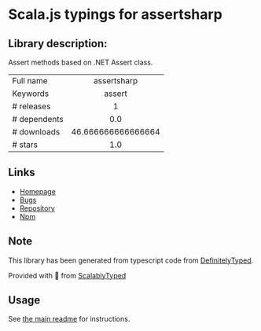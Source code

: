 
# Scala.js typings for assertsharp


## Library description:
Assert methods based on .NET Assert class.

|                    |                 |
| ------------------ | :-------------: |
| Full name          | assertsharp |
| Keywords           | assert |
| # releases         | 1 |
| # dependents       | 0.0 |
| # downloads        | 46.666666666666664 |
| # stars            | 1.0 |

## Links
- [Homepage](https://github.com/brunolm/AssertSharp#readme)
- [Bugs](https://github.com/brunolm/AssertSharp/issues)
- [Repository](https://github.com/brunolm/AssertSharp)
- [Npm](https://www.npmjs.com/package/assertsharp)
    


## Note
This library has been generated from typescript code from [DefinitelyTyped](https://definitelytyped.org).

Provided with :purple_heart: from [ScalablyTyped](https://github.com/oyvindberg/ScalablyTyped)

## Usage
See [the main readme](../../readme.md) for instructions.


